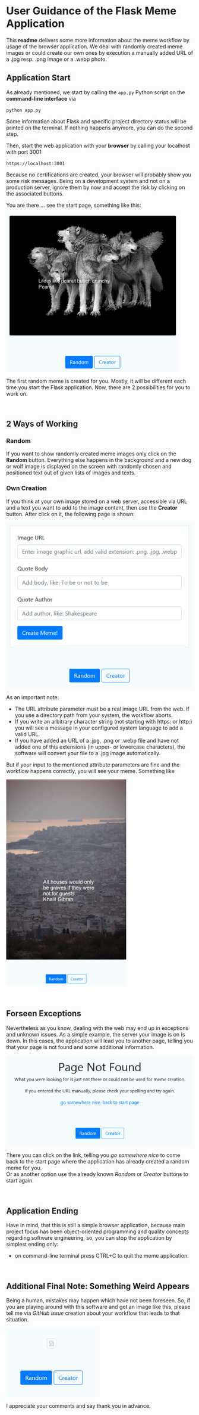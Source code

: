 [//]: # (Image References)

[image1]: ../assets/Meme_wolf_example.png "General start page:"
[image2]: ../assets/creatorStartPage.PNG "Creator start page:"
[image3]: ../assets/greeceImageIvanKarpov_quoteKhalilGibran_65perc.png "Correct creator workflow:"
[image4]: ../assets/pageNotFound-Message.PNG "Invalid creator workflow:"
[image5]: ../assets/FlaskApp_pageIfSomethingWentCompletelyWrong-onlyActiveButtons.PNG "Something went completely wrong:"


# User Guidance of the Flask Meme Application

This **readme** delivers some more information about the meme workflow by usage of the browser application. We deal 
with randomly created meme images or could create our own ones by execution a manually added URL of a .jpg resp. .png 
image or a .webp photo.

## Application Start
As already mentioned, we start by calling the `app.py` Python script on the **command-line interface** via
```python3
python app.py
```
Some information about Flask and specific project directory status will be printed on the terminal. If nothing happens anymore,
you can do the second step.

Then, start the web application with your **browser** by calling your localhost with port 3001
```
https://localhost:3001
```

Because no certifications are created, your browser will probably show you some risk messages. Being on a development system and
not on a production server, ignore them by now and accept the risk by clicking on the associated buttons.

You are there ... see the start page, something like this:

![General start page][image1]

The first random meme is created for you. Mostly, it will be different each time you start the Flask application. Now, there are 
2 possibilities for you to work on.

<br>

## 2 Ways of Working
### Random
If you want to show randomly created meme images only click on the **Random** button. Everything else happens in the background and 
a new dog or wolf image is displayed on the screen with randomly chosen and positioned text out of given lists of images and texts.

### Own Creation
If you think at your own image stored on a web server, accessible via URL and a text you want to add to the image content, then use
the **Creator** button. After click on it, the following page is shown:

![Creator start page][image2]

As an important note:
- The URL attribute parameter must be a real image URL from the web. If you use a directory path from your system, the workflow aborts.
- If you write an arbitrary character string (not starting with https: or http:) you will see a message in your configured system language
to add a valid URL.
- If you have added an URL of a .jpg, .png or .webp file and have not added one of this extensions (in upper- or lowercase characters), 
the software will convert your file to a .jpg image automatically.

But if your input to the mentioned attribute parameters are fine and the workflow happens correctly, you will see your meme. Something like

![Correct creator workflow][image3]

<br>

## Forseen Exceptions
Nevertheless as you know, dealing with the web may end up in exceptions and unknown issues. As a simple example, the server your image is on is down.
In this cases, the application will lead you to another page, telling you that your page is not found and some additional information.

![Invalid creator workflow][image4]

There you can click on the link, telling you *go somewhere nice* to come back to the start page where the application has already created a 
random meme for you.<br>
Or as another option use the already known *Random* or *Creator* buttons to start again.

<br>

## Application Ending
Have in mind, that this is still a simple browser application, because main project focus has been object-oriented programming and quality concepts 
regarding software engineering, so, you can stop the application by simplest ending only:
- on command-line terminal press CTRL+C to quit the meme application.

<br>

## Additional Final Note: Something Weird Appears
Being a human, mistakes may happen which have not been foreseen. So, if you are playing around with this software and get an image like this, 
please tell me via *GitHub issue* creation about your workflow that leads to that situation. 

![Something went completely wrong][image5]

I appreciate your comments and say thank you in advance.

